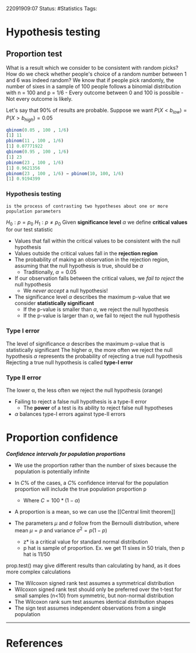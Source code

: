 22091909:07
Status:  #Statistics
Tags: 

# Hypothesis testing

## Proportion test
What is a result which we consider to be consistent with random picks?
How do we check whether people's choice of a random number between 1 and 6 was indeed random?
We know that if people pick randomly, the number of sixes in a sample of 100 people follows a binomial distribution with n = 100 and p = 1/6
	- Every outcome between 0 and 100 is possible 
	- Not every outcome is likely.

Let's say that 90% of results are probable.
	Suppose we want $P(X<b_{low}) = P(X>b_{high}) = 0.05$
```R
qbinom(0.05 , 100 , 1/6) 
[1] 11
pbinom(11 , 100 , 1/6) 
[1] 0.07771922
qbinom(0.95 , 100 , 1/6) 
[1] 23
pbinom(23 , 100 , 1/6) 
[1] 0.9621356
pbinom(23 , 100 , 1/6) − pbinom(10, 100, 1/6)
[1] 0.9194399
```

### Hypothesis testing
	is the process of contrasting two hypotheses about one or more population parameters
	
$H_0: p = p_0$
$H_1: p \neq p_0$
Given **significance level** $\alpha$ we define **critical values** for our test statistic
- Values that fall within the critical values to be consistent with the null hypothesis
- Values outside the critical values fall in the **rejection region**
- The probability of making an observation in the rejection region, assuming that the null hypothesis is true, should be $\alpha$
	- Traditionally, $\alpha = 0.05$
- If our observation falls between the critical values, we *fail to reject* the null hypothesis
	- We *never accept* a null hypothesis!
- The significance level $\alpha$ describes the maximum p-value that we consider **statistically significant**
	- If the p-value is smaller than $\alpha$, we reject the null hypothesis
	- If the p-value is larger than $\alpha$, we fail to reject the null hypothesis 

### Type I error
The level of significance $\alpha$ describes the maximum p-value that is statistically significant
The higher $\alpha$, the more often we reject the null hypothesis
$\alpha$ represents the probability of rejecting a true null hypothesis
Rejecting a true null hypothesis is called **type-I error**

### Type II error

The lower α, the less often we reject the null hypothesis (orange)
- Failing to reject a false null hypothesis is a type-II error
	- The **power** of a test is its ability to reject false null hypotheses 
- $\alpha$ balances type-I errors against type-II errors

# Proportion confidence

***Confidence intervals for population proportions***
- We use the proportion rather than the number of sixes because the population is potentially infinite
- In $C\%$ of the cases, a $C\%$ confidence interval for the population proportion will include the true population proportion p
	- Where $C = 100*(1-\alpha)$ 

- A proportion is a mean, so we can use the [[Central limit theorem]]
- The parameters $\mu$ and $\sigma$ follow from the Bernoulli distribution, where mean $\mu = p$ and variance $\sigma^2 = p(1-p)$ 
	- z* is a critical value for standard normal distribution
	- p hat is sample of proportion. Ex. we get 11 sixes in 50 trials, then p hat is 11/50

prop.test() may give different results than calculating by hand, as it does more complex calculations 

- The Wilcoxon signed rank test assumes a symmetrical distribution 
- Wilcoxon signed rank test should only be preferred over the t-test for small samples (n<10) from symmetric, but non-normal distribution
- The Wilcoxon rank sum test assumes identical distribution shapes
- The sign test assumes independent observations from a single population





---
# References
